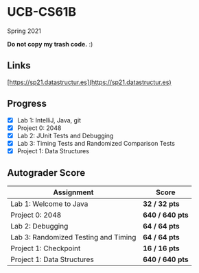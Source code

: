 # UCB-CS61B

Spring 2021

**Do not copy my trash code.** :)

## Links
[https://sp21.datastructur.es](https://sp21.datastructur.es)

## Progress
- [x] Lab 1: IntelliJ, Java, git
- [x] Project 0: 2048
- [x] Lab 2: JUnit Tests and Debugging
- [x] Lab 3: Timing Tests and Randomized Comparison Tests
- [x] Project 1: Data Structures
## Autograder Score
| Assignment              | Score           |
|-------------------------|-----------------|
| Lab 1: Welcome to Java  | **32 / 32 pts** |
| Project 0: 2048         | **640 / 640 pts**|
| Lab 2: Debugging        | **64 / 64 pts**|
| Lab 3: Randomized Testing and Timing   | **64 / 64 pts**|
| Project 1: Checkpoint   | **16 / 16 pts**|
| Project 1: Data Structures   | **640 / 640 pts**|